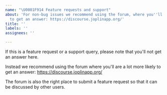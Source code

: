 ```yaml
---
name: "\U0001F914 Feature requests and support"
about: 'For non-bug issues we recommend using the forum, where you''ll be more likely
  to get an answer: https://discourse.joplinapp.org/'
title: ''
labels: ''
assignees: ''

---
```


If this is a feature request or a support query, please note that you'll not get an answer here.

Instead we recommend using the forum where you'll are a lot more likely to get an answer: https://discourse.joplinapp.org/

The forum is also the right place to submit a feature request so that it can be discussed by other users.
